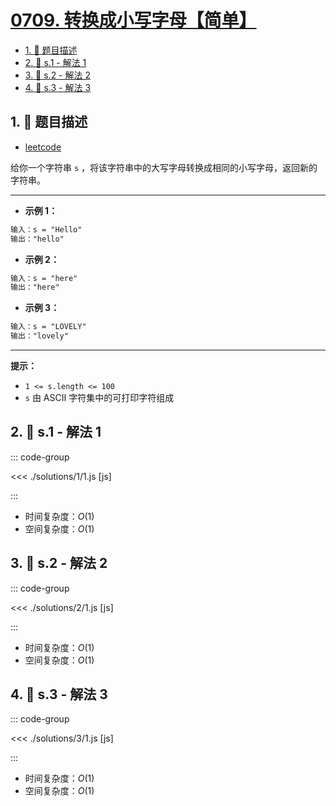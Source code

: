 # [0709. 转换成小写字母【简单】](https://github.com/tnotesjs/TNotes.leetcode/tree/main/notes/0709.%20%E8%BD%AC%E6%8D%A2%E6%88%90%E5%B0%8F%E5%86%99%E5%AD%97%E6%AF%8D%E3%80%90%E7%AE%80%E5%8D%95%E3%80%91)

<!-- region:toc -->

- [1. 📝 题目描述](#1--题目描述)
- [2. 🎯 s.1 - 解法 1](#2--s1---解法-1)
- [3. 🎯 s.2 - 解法 2](#3--s2---解法-2)
- [4. 🎯 s.3 - 解法 3](#4--s3---解法-3)

<!-- endregion:toc -->

## 1. 📝 题目描述

- [leetcode](https://leetcode.cn/problems/to-lower-case/)

给你一个字符串 `s` ，将该字符串中的大写字母转换成相同的小写字母，返回新的字符串。

---

- **示例 1：**

```txt
输入：s = "Hello"
输出："hello"
```

- **示例 2：**

```txt
输入：s = "here"
输出："here"
```

- **示例 3：**

```txt
输入：s = "LOVELY"
输出："lovely"
```

---

**提示：**

- `1 <= s.length <= 100`
- `s` 由 ASCII 字符集中的可打印字符组成

## 2. 🎯 s.1 - 解法 1

::: code-group

<<< ./solutions/1/1.js [js]

:::

- 时间复杂度：$O(1)$
- 空间复杂度：$O(1)$

## 3. 🎯 s.2 - 解法 2

::: code-group

<<< ./solutions/2/1.js [js]

:::

- 时间复杂度：$O(1)$
- 空间复杂度：$O(1)$

## 4. 🎯 s.3 - 解法 3

::: code-group

<<< ./solutions/3/1.js [js]

:::

- 时间复杂度：$O(1)$
- 空间复杂度：$O(1)$
